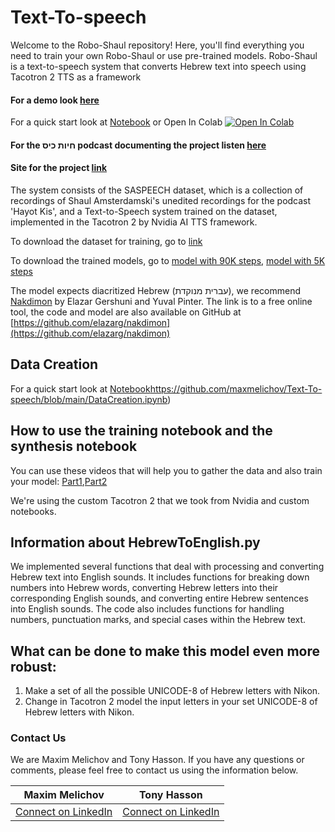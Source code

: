 # Text-To-speech
Welcome to the Robo-Shaul repository! Here, you'll find everything you need to train your own Robo-Shaul or use pre-trained models. Robo-Shaul is a text-to-speech system that converts Hebrew text into speech using Tacotron 2 TTS as a framework

#### For a demo look [here](https://maxmelichov.github.io/)

For a quick start look at [Notebook](https://github.com/maxmelichov/Text-To-speech/blob/main/Tacotron_Synthesis_Notebook_contest_notebook.ipynb) or Open In Colab <a target="_blank" href="https://colab.research.google.com/drive/1heUHKqCUwXGX_NRZUeN5J9UdB9UVV32m#scrollTo=IbrwoO0A1D0b"><img src="https://colab.research.google.com/assets/colab-badge.svg" alt="Open In Colab"/></a>

#### For the חיות כיס podcast documenting the project listen [here](https://open.spotify.com/episode/7eM8KcpUGMxOk6X5WQYdh5?si=3xf0TNzwRTSHaCo8jIozOg)
#### Site for the project [link](http://www.roboshaul.com/)

The system consists of the SASPEECH dataset, which is a collection of recordings of Shaul Amsterdamski's unedited recordings for the podcast 'Hayot Kis', and a Text-to-Speech system trained on the dataset, implemented in the Tacotron 2 by Nvidia AI TTS framework.

To download the dataset for training, go to [link](https://openslr.org/134)

To download the trained models, go to [model with 90K steps](https://drive.google.com/uc?id=13B_NfAw8y-A9pg-xLcP5kQ_7dbObGc8S&export=download), [model with 5K steps](https://drive.google.com/u/0/uc?id=1iE3VgeQsyZcIgAXYmwhk-FzWktwrT2Wo&export=download)

The model expects diacritized Hebrew (עברית מנוקדת), we recommend [Nakdimon](https://nakdimon.org) by Elazar Gershuni and Yuval Pinter. The link is to a free online tool, the code and model are also available on GitHub at [https://github.com/elazarg/nakdimon](https://github.com/elazarg/nakdimon)

## Data Creation 
For a quick start look at [Notebook](https://github.com/maxmelichov/Text-To-speech/blob/main/DataCreation.ipynb)https://github.com/maxmelichov/Text-To-speech/blob/main/DataCreation.ipynb)

## How to use the training notebook and the synthesis notebook
You can use these videos that will help you to gather the data and also train your model: [Part1](https://www.youtube.com/watch?v=b1fzyM0VhhI),[Part2](https://www.youtube.com/watch?v=gVqSEIr2PD4&t=284s) 

We're using the custom Tacotron 2 that we took from Nvidia and custom notebooks.


## Information about HebrewToEnglish.py
We implemented several functions that deal with processing and converting Hebrew text into English sounds. It includes functions for breaking down numbers into Hebrew words, converting Hebrew letters into their corresponding English sounds, and converting entire Hebrew sentences into English sounds. The code also includes functions for handling numbers, punctuation marks, and special cases within the Hebrew text.



## What can be done to make this model even more robust:
1. Make a set of all the possible UNICODE-8 of Hebrew letters with Nikon.
2. Change in Tacotron 2 model the input letters in your set UNICODE-8 of Hebrew letters with Nikon.

### Contact Us

We are Maxim Melichov and Tony Hasson. If you have any questions or comments, please feel free to contact us using the information below.

| **Maxim Melichov**          | **Tony Hasson**         |
| ------------------------- | ------------------------- |
| <a href="https://www.linkedin.com/in/max-melichov/" target="_blank">Connect on LinkedIn</a> | <a href="https://www.linkedin.com/in/tony-hasson-a14402205/" target="_blank">Connect on LinkedIn</a> |
